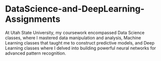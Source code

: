 # DataScience-and-DeepLearning-Assignments
 At Utah State University, my coursework encompassed Data Science classes, where I mastered data manipulation and analysis, Machine Learning classes that taught me to construct predictive models, and Deep Learning classes where I delved into building powerful neural networks for advanced pattern recognition.
